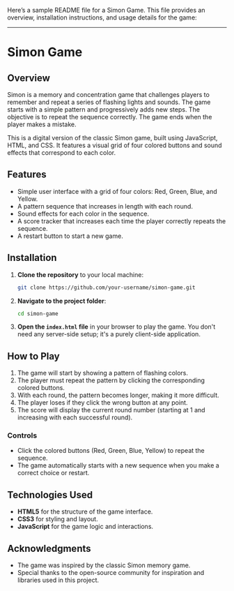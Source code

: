 Here’s a sample README file for a Simon Game. This file provides an overview, installation instructions, and usage details for the game:

---

# Simon Game

## Overview
Simon is a memory and concentration game that challenges players to remember and repeat a series of flashing lights and sounds. The game starts with a simple pattern and progressively adds new steps. The objective is to repeat the sequence correctly. The game ends when the player makes a mistake.

This is a digital version of the classic Simon game, built using JavaScript, HTML, and CSS. It features a visual grid of four colored buttons and sound effects that correspond to each color.

## Features
- Simple user interface with a grid of four colors: Red, Green, Blue, and Yellow.
- A pattern sequence that increases in length with each round.
- Sound effects for each color in the sequence.
- A score tracker that increases each time the player correctly repeats the sequence.
- A restart button to start a new game.

## Installation

1. **Clone the repository** to your local machine:
    ```bash
    git clone https://github.com/your-username/simon-game.git
    ```

2. **Navigate to the project folder**:
    ```bash
    cd simon-game
    ```

3. **Open the `index.html` file** in your browser to play the game. You don't need any server-side setup; it's a purely client-side application.

## How to Play

1. The game will start by showing a pattern of flashing colors.
2. The player must repeat the pattern by clicking the corresponding colored buttons.
3. With each round, the pattern becomes longer, making it more difficult.
4. The player loses if they click the wrong button at any point.
5. The score will display the current round number (starting at 1 and increasing with each successful round).

### Controls
- Click the colored buttons (Red, Green, Blue, Yellow) to repeat the sequence.
- The game automatically starts with a new sequence when you make a correct choice or restart.

## Technologies Used
- **HTML5** for the structure of the game interface.
- **CSS3** for styling and layout.
- **JavaScript** for the game logic and interactions.

## Acknowledgments

- The game was inspired by the classic Simon memory game.
- Special thanks to the open-source community for inspiration and libraries used in this project.
